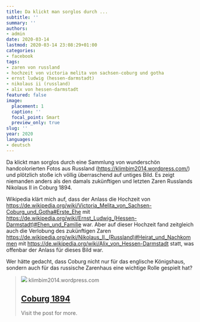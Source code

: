 ```yaml
---
title: Da klickt man sorglos durch ...
subtitle: ''
summary: ''
authors:
- admin
date: 2020-03-14
lastmod: 2020-03-14 23:08:29+01:00
categories:
- facebook
tags:
- zaren von russland
- hochzeit von victoria melita von sachsen-coburg und gotha
- ernst ludwig (hessen-darmstadt)
- nikolaus ii (russland)
- alix von hessen-darmstadt
featured: false
image:
  placement: 1
  caption: ''
  focal_point: Smart
  preview_only: true
slug: ''
year: 2020
languages:
- deutsch
---
```


Da klickt man sorglos durch eine Sammlung von wunderschön handcolorierten Fotos aus Russland (https://klimbim2014.wordpress.com/) und plötzlich stoße ich völlig überraschend auf untiges Bild. Es zeigt niemanden anders als den damals zukünftigen und letzten Zaren Russlands Nikolaus II in Coburg 1894. 

Wikipedia klärt mich auf, dass der Anlass die Hochzeit von https://de.wikipedia.org/wiki/Victoria_Melita_von_Sachsen-Coburg_und_Gotha#Erste_Ehe mit https://de.wikipedia.org/wiki/Ernst_Ludwig_(Hessen-Darmstadt)#Ehen_und_Familie war. Aber auf dieser Hochzeit fand zeitgleich auch die Verlobung des  zukünftigen Zaren https://de.wikipedia.org/wiki/Nikolaus_II._(Russland)#Heirat_und_Nachkommen mit https://de.wikipedia.org/wiki/Alix_von_Hessen-Darmstadt statt, was offenbar der Anlass für dieses Bild war. 

Wer hätte gedacht, dass Coburg nicht nur für das englische Königshaus, sondern auch für das russische Zarenhaus eine wichtige Rolle gespielt hat?
> [![](https://klimbim2014.files.wordpress.com/2020/02/alix-princess-of-hesse-coburg-1894.jpg)](https://klimbim2014.wordpress.com/2020/02/25/coburg-1894/)
> klimbim2014.wordpress.com
> ## [Coburg 1894](https://klimbim2014.wordpress.com/2020/02/25/coburg-1894/)
>
>Visit the post for more.